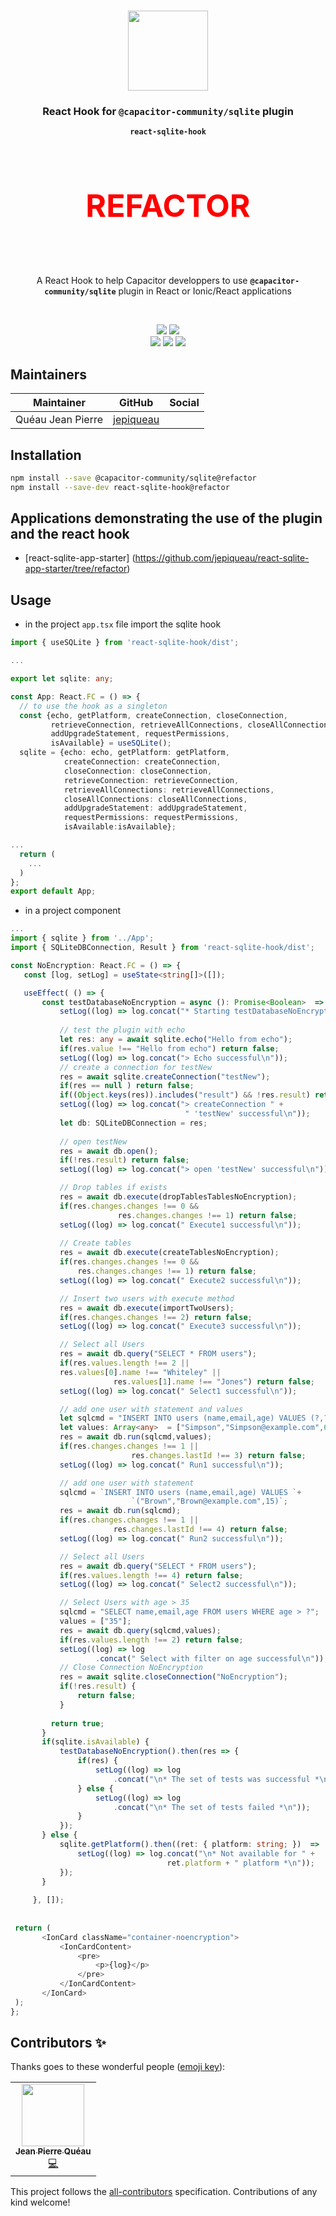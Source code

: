 <p align="center"><br><img src="https://avatars3.githubusercontent.com/u/16580653?v=4" width="128" height="128" /></p>

<h3 align="center">React Hook for <code>@capacitor-community/sqlite</code> plugin</h3>
<p align="center"><strong><code>react-sqlite-hook</code></strong></p><br>
<p align="center" style="font-size:50px;color:red"><strong>REFACTOR</strong></p><br>
<p align="center">
  A React Hook to help Capacitor developpers to use <strong><code>@capacitor-community/sqlite</code></strong> plugin in React or Ionic/React applications
</p>

<br>
<p align="center">
    <img src="https://img.shields.io/maintenance/yes/2020?style=flat-square" />
    <a href="https://www.npmjs.com/package/react-sqlite-hook"><img src="https://img.shields.io/npm/l/react-sqlite-hook?style=flat-square" /></a>
<br>
  <a href="https://www.npmjs.com/package/react-sqlite-hook"><img src="https://img.shields.io/npm/dw/react-sqlite-hook?style=flat-square" /></a>
  <a href="https://www.npmjs.com/package/react-sqlite-hook"><img src="https://img.shields.io/npm/v/react-sqlite-hook?style=flat-square" /></a>
<!-- ALL-CONTRIBUTORS-BADGE:START - Do not remove or modify this section -->
<a href="#contributors-"><img src="https://img.shields.io/badge/all%20contributors-1-orange?style=flat-square" /></a>
<!-- ALL-CONTRIBUTORS-BADGE:END -->
</p>

## Maintainers

| Maintainer        | GitHub                                    | Social |
| ----------------- | ----------------------------------------- | ------ |
| Quéau Jean Pierre | [jepiqueau](https://github.com/jepiqueau) |        |


## Installation

```bash
npm install --save @capacitor-community/sqlite@refactor
npm install --save-dev react-sqlite-hook@refactor
```

## Applications demonstrating the use of the plugin and the react hook

 - [react-sqlite-app-starter] (https://github.com/jepiqueau/react-sqlite-app-starter/tree/refactor)


## Usage 

- in the project `app.tsx` file import the sqlite hook

```ts
import { useSQLite } from 'react-sqlite-hook/dist';

...

export let sqlite: any;

const App: React.FC = () => {
  // to use the hook as a singleton 
  const {echo, getPlatform, createConnection, closeConnection,
         retrieveConnection, retrieveAllConnections, closeAllConnections,
         addUpgradeStatement, requestPermissions, 
         isAvailable} = useSQLite();
  sqlite = {echo: echo, getPlatform: getPlatform,
            createConnection: createConnection,
            closeConnection: closeConnection,
            retrieveConnection: retrieveConnection,
            retrieveAllConnections: retrieveAllConnections,
            closeAllConnections: closeAllConnections,
            addUpgradeStatement: addUpgradeStatement,
            requestPermissions: requestPermissions,
            isAvailable:isAvailable};

...
  return (
    ...
  )
};
export default App;
```

 - in a project component 

 ```ts
 ...
import { sqlite } from '../App';
import { SQLiteDBConnection, Result } from 'react-sqlite-hook/dist';

const NoEncryption: React.FC = () => {
    const [log, setLog] = useState<string[]>([]);

    useEffect( () => {
        const testDatabaseNoEncryption = async (): Promise<Boolean>  => {
            setLog((log) => log.concat("* Starting testDatabaseNoEncryption *\n"));
    
            // test the plugin with echo
            let res: any = await sqlite.echo("Hello from echo");
            if(res.value !== "Hello from echo") return false;
            setLog((log) => log.concat("> Echo successful\n"));
            // create a connection for testNew
            res = await sqlite.createConnection("testNew");
            if(res == null ) return false;
            if((Object.keys(res)).includes("result") && !res.result) return false;
            setLog((log) => log.concat("> createConnection " +
                                        " 'testNew' successful\n"));
            let db: SQLiteDBConnection = res; 
          
            // open testNew
            res = await db.open();
            if(!res.result) return false;
            setLog((log) => log.concat("> open 'testNew' successful\n"));

            // Drop tables if exists
            res = await db.execute(dropTablesTablesNoEncryption);
            if(res.changes.changes !== 0 &&
                         res.changes.changes !== 1) return false;
            setLog((log) => log.concat(" Execute1 successful\n"));
            
            // Create tables
            res = await db.execute(createTablesNoEncryption);
            if(res.changes.changes !== 0 &&
                res.changes.changes !== 1) return false;
            setLog((log) => log.concat(" Execute2 successful\n"));

            // Insert two users with execute method
            res = await db.execute(importTwoUsers);
            if(res.changes.changes !== 2) return false;
            setLog((log) => log.concat(" Execute3 successful\n"));

            // Select all Users
            res = await db.query("SELECT * FROM users");
            if(res.values.length !== 2 ||
            res.values[0].name !== "Whiteley" ||
                        res.values[1].name !== "Jones") return false;
            setLog((log) => log.concat(" Select1 successful\n"));

            // add one user with statement and values              
            let sqlcmd = "INSERT INTO users (name,email,age) VALUES (?,?,?)";
            let values: Array<any>  = ["Simpson","Simpson@example.com",69];
            res = await db.run(sqlcmd,values);
            if(res.changes.changes !== 1 ||
                            res.changes.lastId !== 3) return false;
            setLog((log) => log.concat(" Run1 successful\n"));

            // add one user with statement              
            sqlcmd = `INSERT INTO users (name,email,age) VALUES `+
                            `("Brown","Brown@example.com",15)`;
            res = await db.run(sqlcmd);
            if(res.changes.changes !== 1 ||
                        res.changes.lastId !== 4) return false;
            setLog((log) => log.concat(" Run2 successful\n"));

            // Select all Users
            res = await db.query("SELECT * FROM users");
            if(res.values.length !== 4) return false;
            setLog((log) => log.concat(" Select2 successful\n"));

            // Select Users with age > 35
            sqlcmd = "SELECT name,email,age FROM users WHERE age > ?";
            values = ["35"];
            res = await db.query(sqlcmd,values);
            if(res.values.length !== 2) return false;
            setLog((log) => log
                    .concat(" Select with filter on age successful\n"));          
            // Close Connection NoEncryption        
            res = await sqlite.closeConnection("NoEncryption"); 
            if(!res.result) {
                return false; 
            }
    
          return true;
        }
        if(sqlite.isAvailable) {
            testDatabaseNoEncryption().then(res => {
                if(res) {    
                    setLog((log) => log
                        .concat("\n* The set of tests was successful *\n"));
                } else {
                    setLog((log) => log
                        .concat("\n* The set of tests failed *\n"));
                }
            });
        } else {
            sqlite.getPlatform().then((ret: { platform: string; })  =>  {
                setLog((log) => log.concat("\n* Not available for " + 
                                    ret.platform + " platform *\n"));
            });         
        }
         
      }, []);   
    
      
  return (
        <IonCard className="container-noencryption">
            <IonCardContent>
                <pre>
                    <p>{log}</p>
                </pre>
            </IonCardContent>
        </IonCard>
  );
};

 ```

## Contributors ✨

Thanks goes to these wonderful people ([emoji key](https://allcontributors.org/docs/en/emoji-key)):

<!-- ALL-CONTRIBUTORS-LIST:START - Do not remove or modify this section -->
<!-- prettier-ignore-start -->
<!-- markdownlint-disable -->
<table>
  <tr>
    <td align="center"><a href="https://github.com/jepiqueau"><img src="https://avatars3.githubusercontent.com/u/16580653?v=4" width="100px;" alt=""/><br /><sub><b>Jean Pierre Quéau</b></sub></a><br /><a href="https://github.com/jepiqueau/react-sqlite-hook/commits?author=jepiqueau" title="Code">💻</a></td>
  </tr>
</table>

<!-- markdownlint-enable -->
<!-- prettier-ignore-end -->

<!-- ALL-CONTRIBUTORS-LIST:END -->

This project follows the [all-contributors](https://github.com/all-contributors/all-contributors) specification. Contributions of any kind welcome!



